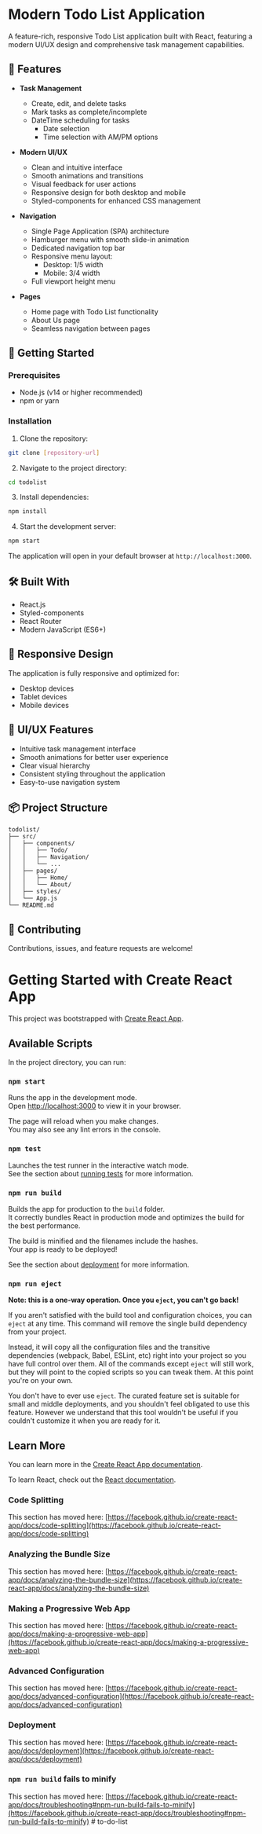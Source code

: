 # Modern Todo List Application

A feature-rich, responsive Todo List application built with React, featuring a modern UI/UX design and comprehensive task management capabilities.

## 🌟 Features

- **Task Management**
  - Create, edit, and delete tasks
  - Mark tasks as complete/incomplete
  - DateTime scheduling for tasks
    - Date selection
    - Time selection with AM/PM options

- **Modern UI/UX**
  - Clean and intuitive interface
  - Smooth animations and transitions
  - Visual feedback for user actions
  - Responsive design for both desktop and mobile
  - Styled-components for enhanced CSS management

- **Navigation**
  - Single Page Application (SPA) architecture
  - Hamburger menu with smooth slide-in animation
  - Dedicated navigation top bar
  - Responsive menu layout:
    - Desktop: 1/5 width
    - Mobile: 3/4 width
  - Full viewport height menu

- **Pages**
  - Home page with Todo List functionality
  - About Us page
  - Seamless navigation between pages

## 🚀 Getting Started

### Prerequisites
- Node.js (v14 or higher recommended)
- npm or yarn

### Installation

1. Clone the repository:
```bash
git clone [repository-url]
```

2. Navigate to the project directory:
```bash
cd todolist
```

3. Install dependencies:
```bash
npm install
```

4. Start the development server:
```bash
npm start
```

The application will open in your default browser at `http://localhost:3000`.

## 🛠️ Built With

- React.js
- Styled-components
- React Router
- Modern JavaScript (ES6+)

## 📱 Responsive Design

The application is fully responsive and optimized for:
- Desktop devices
- Tablet devices
- Mobile devices

## 🎨 UI/UX Features

- Intuitive task management interface
- Smooth animations for better user experience
- Clear visual hierarchy
- Consistent styling throughout the application
- Easy-to-use navigation system

## 📦 Project Structure

```
todolist/
├── src/
│   ├── components/
│   │   ├── Todo/
│   │   ├── Navigation/
│   │   └── ...
│   ├── pages/
│   │   ├── Home/
│   │   └── About/
│   ├── styles/
│   └── App.js
└── README.md
```

## 🤝 Contributing

Contributions, issues, and feature requests are welcome!

# Getting Started with Create React App

This project was bootstrapped with [Create React App](https://github.com/facebook/create-react-app).

## Available Scripts

In the project directory, you can run:

### `npm start`

Runs the app in the development mode.\
Open [http://localhost:3000](http://localhost:3000) to view it in your browser.

The page will reload when you make changes.\
You may also see any lint errors in the console.

### `npm test`

Launches the test runner in the interactive watch mode.\
See the section about [running tests](https://facebook.github.io/create-react-app/docs/running-tests) for more information.

### `npm run build`

Builds the app for production to the `build` folder.\
It correctly bundles React in production mode and optimizes the build for the best performance.

The build is minified and the filenames include the hashes.\
Your app is ready to be deployed!

See the section about [deployment](https://facebook.github.io/create-react-app/docs/deployment) for more information.

### `npm run eject`

**Note: this is a one-way operation. Once you `eject`, you can't go back!**

If you aren't satisfied with the build tool and configuration choices, you can `eject` at any time. This command will remove the single build dependency from your project.

Instead, it will copy all the configuration files and the transitive dependencies (webpack, Babel, ESLint, etc) right into your project so you have full control over them. All of the commands except `eject` will still work, but they will point to the copied scripts so you can tweak them. At this point you're on your own.

You don't have to ever use `eject`. The curated feature set is suitable for small and middle deployments, and you shouldn't feel obligated to use this feature. However we understand that this tool wouldn't be useful if you couldn't customize it when you are ready for it.

## Learn More

You can learn more in the [Create React App documentation](https://facebook.github.io/create-react-app/docs/getting-started).

To learn React, check out the [React documentation](https://reactjs.org/).

### Code Splitting

This section has moved here: [https://facebook.github.io/create-react-app/docs/code-splitting](https://facebook.github.io/create-react-app/docs/code-splitting)

### Analyzing the Bundle Size

This section has moved here: [https://facebook.github.io/create-react-app/docs/analyzing-the-bundle-size](https://facebook.github.io/create-react-app/docs/analyzing-the-bundle-size)

### Making a Progressive Web App

This section has moved here: [https://facebook.github.io/create-react-app/docs/making-a-progressive-web-app](https://facebook.github.io/create-react-app/docs/making-a-progressive-web-app)

### Advanced Configuration

This section has moved here: [https://facebook.github.io/create-react-app/docs/advanced-configuration](https://facebook.github.io/create-react-app/docs/advanced-configuration)

### Deployment

This section has moved here: [https://facebook.github.io/create-react-app/docs/deployment](https://facebook.github.io/create-react-app/docs/deployment)

### `npm run build` fails to minify

This section has moved here: [https://facebook.github.io/create-react-app/docs/troubleshooting#npm-run-build-fails-to-minify](https://facebook.github.io/create-react-app/docs/troubleshooting#npm-run-build-fails-to-minify)
#   t o - d o - l i s t 
 
 